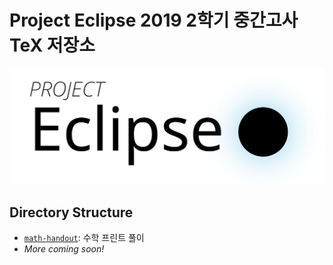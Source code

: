 # Project Eclipse 2019 2학기 중간고사 TeX 저장소
<p align="center">
    <img src="./logo.png">
</p>

## Directory Structure
- [`math-handout`](https://github.com/project-eclipse/2019-semester2-midterm/tree/master/math-handout): 수학 프린트 풀이
- *More coming soon!*
